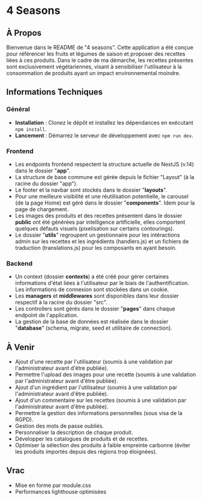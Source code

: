 # 4 Seasons

## À Propos
Bienvenue dans le README de "4 seasons". Cette application a été conçue pour référencer les fruits et légumes de saison et proposer des recettes liées à ces produits. Dans le cadre de ma démarche, les recettes présentes sont exclusivement végétariennes, visant à sensibiliser l'utilisateur à la consommation de produits ayant un impact environnemental moindre.

## Informations Techniques
### Général
- **Installation** : Clonez le dépôt et installez les dépendances en exécutant `npm install`.
- **Lancement** : Démarrez le serveur de développement avec `npm run dev`.

### Frontend
- Les endpoints frontend respectent la structure actuelle de NextJS (v.14) dans le dossier "**app**".
- La structure de base commune est gérée depuis le fichier "Layout" (à la racine du dossier "app").
- Le footer et la navbar sont stockés dans le dossier "**layouts**".
- Pour une meilleure visibilité et une réutilisation potentielle, le carousel (de la page Home) est géré dans le dossier "**components**". Idem pour la page de chargement.
- Les images des produits et des recettes présentent dans le dossier **public** ont été générées par intelligence artificielle, elles comportent quelques défauts visuels (pixelisation sur certains contourings).
- Le dossier "**utils**" regroupent un gestionnaire pour les intéractions admin sur les recettes et les ingrédients (handlers.js) et un fichiers de traduction (translations.js) pour les composants en ayant besoin.

### Backend
- Un context (dossier **contexts**) a été créé pour gérer certaines informations d'état liées à l'utilisateur par le biais de l'authentification. Les informations de connexion sont stockées dans un cookie.
- Les **managers** et **middlewares** sont disponibles dans leur dossier respectif à la racine du dossier "src".
- Les controllers sont gérés dans le dossier "**pages**" dans chaque endpoint de l'application.
- La gestion de la base de données est réalisée dans le dossier "**database**" (schema, migrate, seed et utilitaire de connection).

## À Venir
- Ajout d'une recette par l'utilisateur (soumis à une validation par l'administrateur avant d'être publiée).
- Permettre l'upload des images pour une recette (soumis à une validation par l'administrateur avant d'être publiée).
- Ajout d'un ingrédient par l'utilisateur (soumis à une validation par l'administrateur avant d'être publiée).
- Ajout d'un commentaire sur les recettes (soumis à une validation par l'administrateur avant d'être publiée).
- Permettre la gestion des informations personnelles (sous visa de la RGPD).
- Gestion des mots de passe oubliés.
- Personnaliser la description de chaque produit.
- Développer les catalogues de produits et de recettes.
- Optimiser la sélection des produits à faible empreinte carbonne (éviter les produits importés depuis des régions trop éloignées).


## Vrac
- Mise en forme par module.css
- Performances lighthouse optimisées
